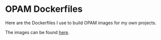 # OPAM Dockerfiles

Here are the Dockerfiles I use to build OPAM images for my own
projects.

The images can be found [here](https://hub.docker.com/r/argentoff/opam/).
